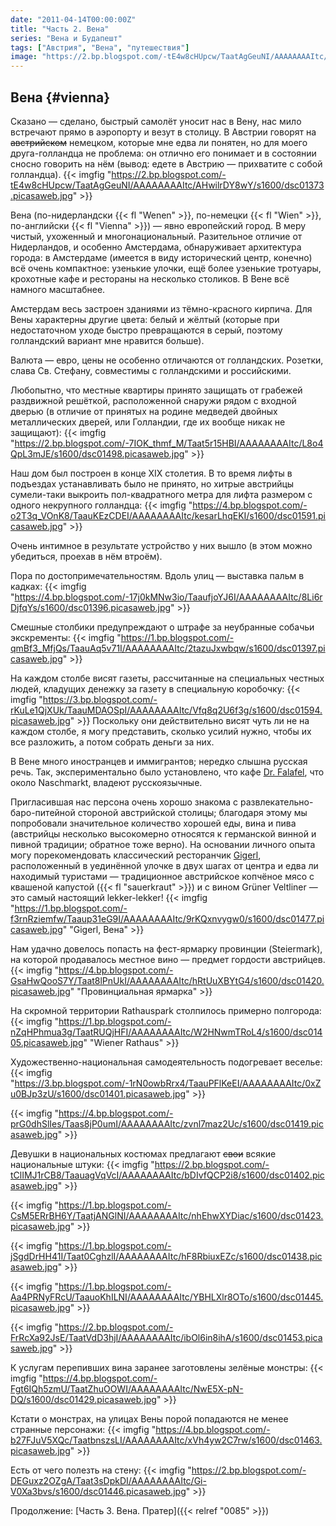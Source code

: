 ```yaml
---
date: "2011-04-14T00:00:00Z"
title: "Часть 2. Вена"
series: "Вена и Будапешт"
tags: ["Австрия", "Вена", "путешествия"]
image: "https://2.bp.blogspot.com/-tE4w8cHUpcw/TaatAgGeuNI/AAAAAAAAItc/AHwilrDY8wY/s1600/dsc01373.picasaweb.jpg"
---
```


## Вена {#vienna}

Сказано — сделано, быстрый самолёт уносит нас в Вену, нас мило встречают прямо в аэропорту и везут в столицу. В Австрии говорят на ~~австрийском~~ немецком, которые мне едва ли понятен, но для моего друга-голландца не проблема: он отлично его понимает и в состоянии сносно говорить на нём (вывод: едете в Австрию — прихватите с собой голландца).
{{< imgfig "https://2.bp.blogspot.com/-tE4w8cHUpcw/TaatAgGeuNI/AAAAAAAAItc/AHwilrDY8wY/s1600/dsc01373.picasaweb.jpg" >}}

<!--more-->

Вена (по-нидерландски {{< fl "Wenen" >}}, по-немецки {{< fl "Wien" >}}, по-английски {{< fl "Vienna" >}}) — явно европейский город. В меру чистый, ухоженный и многонациональный. Разительное отличие от Нидерландов, и особенно Амстердама, обнаруживает архитектура города: в Амстердаме (имеется в виду исторический центр, конечно) всё очень компактное: узенькие улочки, ещё более узенькие тротуары, крохотные кафе и рестораны на несколько столиков. В Вене всё намного масштабнее.

Амстердам весь застроен зданиями из тёмно-красного кирпича. Для Вены характерны другие цвета: белый и жёлтый (которые при недостаточном уходе быстро превращаются в серый, поэтому голландский вариант мне нравится больше).

Валюта — евро, цены не особенно отличаются от голландских. Розетки, слава Св. Стефану, совместимы с голландскими и российскими.

Любопытно, что местные квартиры принято защищать от грабежей раздвижной решёткой, расположенной снаружи рядом с входной дверью (в отличие от принятых на родине медведей двойных металлических дверей, или Голландии, где их вообще никак не защищают):
{{< imgfig "https://2.bp.blogspot.com/-7IOK_thmf_M/Taat5r15HBI/AAAAAAAAItc/L8o4QpL3mJE/s1600/dsc01498.picasaweb.jpg" >}}

Наш дом был построен в конце XIX столетия. В то время лифты в подъездах устанавливать было не принято, но хитрые австрийцы сумели-таки выкроить пол-квадратного метра для лифта размером с одного некрупного голландца:
{{< imgfig "https://4.bp.blogspot.com/-o2T3q_VOnK8/TaauKEzCDEI/AAAAAAAAItc/kesarLhqEKI/s1600/dsc01591.picasaweb.jpg" >}}

Очень интимное в результате устройство у них вышло (в этом можно убедиться, проехав в нём втроём).

Пора по достопримечательностям. Вдоль улиц — выставка пальм в кадках:
{{< imgfig "https://4.bp.blogspot.com/-17j0kMNw3io/TaaufjoYJ6I/AAAAAAAAItc/8Li6rDjfqYs/s1600/dsc01396.picasaweb.jpg" >}}

Смешные столбики предупреждают о штрафе за неубранные собачьи экскременты:
{{< imgfig "https://1.bp.blogspot.com/-qmBf3_MfjQs/TaauAq5v71I/AAAAAAAAItc/2tazuJxwbqw/s1600/dsc01397.picasaweb.jpg" >}}

На каждом столбе висят газеты, рассчитанные на специальных честных людей, кладущих денежку за газету в специальную коробочку:
{{< imgfig "https://3.bp.blogspot.com/-rKuLe1QjXUk/TaauMDAOSpI/AAAAAAAAItc/Vfq8q2U6f3g/s1600/dsc01594.picasaweb.jpg" >}}
Поскольку они действительно висят чуть ли не на каждом столбе, я могу представить, сколько усилий нужно, чтобы их все разложить, а потом собрать деньги за них.

В Вене много иностранцев и иммигрантов; нередко слышна русская речь. Так, экспериментально было установлено, что кафе [Dr. Falafel](http://www.dr-falafel.at/), что около Naschmarkt, владеют русскоязычные.

Пригласившая нас персона очень хорошо знакома с развлекательно-баро-питейной стороной австрийской столицы; благодаря этому мы попробовали значительное количество хорошей еды, вина и пива (австрийцы несколько высокомерно относятся к германской винной и пивной традиции; обратное тоже верно). На основании личного опыта могу порекомендовать классический ресторанчик [Gigerl](http://maps.google.com/maps/place?fb=1&hq=gigerl&hnear=Vienna,+Austria&cid=17203199526655637556&z=14), расположенный в уединённой улочке в двух шагах от центра и едва ли находимый туристами — традиционное австрийское копчёное мясо с квашеной капустой ({{< fl "sauerkraut" >}}) и с вином Grüner Veltliner — это самый настоящий lekker-lekker!
{{< imgfig "https://1.bp.blogspot.com/-f3rnRziemfw/Taaup31eG9I/AAAAAAAAItc/9rKQxnvygw0/s1600/dsc01477.picasaweb.jpg" "Gigerl, Вена" >}}

Нам удачно довелось попасть на фест-ярмарку провинции (Steiermark), на которой продавалось местное вино — предмет гордости австрийцев.
{{< imgfig "https://4.bp.blogspot.com/-GsaHwQooS7Y/Taat8lPnUkI/AAAAAAAAItc/hRtUuXBYtG4/s1600/dsc01420.picasaweb.jpg" "Провинциальная ярмарка" >}}

На скромной территории Rathauspark столпилось примерно полгорода:
{{< imgfig "https://1.bp.blogspot.com/-nZqHPhmua3g/TaatRUQjHFI/AAAAAAAAItc/W2HNwmTRoL4/s1600/dsc01405.picasaweb.jpg" "Wiener Rathaus" >}}

Художественно-национальная самодеятельность подогревает веселье:
{{< imgfig "https://3.bp.blogspot.com/-1rN0owbRrx4/TaauPFlKeEI/AAAAAAAAItc/0xZu0BJp3zU/s1600/dsc01401.picasaweb.jpg" >}}

{{< imgfig "https://4.bp.blogspot.com/-prG0dhSlIes/Taas8jP0umI/AAAAAAAAItc/zvnl7maz2Uc/s1600/dsc01419.picasaweb.jpg" >}}

Девушки в национальных костюмах предлагают ~~свои~~ всякие национальные штуки:
{{< imgfig "https://2.bp.blogspot.com/-tClIMJ1rCB8/TaauagVqVcI/AAAAAAAAItc/bDIvfQCP2i8/s1600/dsc01402.picasaweb.jpg" >}}

{{< imgfig "https://1.bp.blogspot.com/-CsM5ERrBH6Y/TaatjANGlNI/AAAAAAAAItc/nhEhwXYDiac/s1600/dsc01423.picasaweb.jpg" >}}

{{< imgfig "https://1.bp.blogspot.com/-jSgdDrHH41I/Taat0CghzlI/AAAAAAAAItc/hF8RbiuxEZc/s1600/dsc01438.picasaweb.jpg" >}}

{{< imgfig "https://1.bp.blogspot.com/-Aa4PRNyFRcU/TaauoKhILNI/AAAAAAAAItc/YBHLXlr8OTo/s1600/dsc01445.picasaweb.jpg" >}}

{{< imgfig "https://2.bp.blogspot.com/-FrRcXa92JsE/TaatVdD3hjI/AAAAAAAAItc/ibOl6in8ihA/s1600/dsc01453.picasaweb.jpg" >}}

К услугам перепивших вина заранее заготовлены зелёные монстры:
{{< imgfig "https://4.bp.blogspot.com/-Fgt6IQh5zmU/TaatZhuOOWI/AAAAAAAAItc/NwE5X-pN-DQ/s1600/dsc01429.picasaweb.jpg" >}}

Кстати о монстрах, на улицах Вены порой попадаются не менее странные персонажи:
{{< imgfig "https://4.bp.blogspot.com/-b27FJuV5XQc/TaatbnszsLI/AAAAAAAAItc/xVh4yw2C7rw/s1600/dsc01463.picasaweb.jpg" >}}

Есть от чего полезть на стену:
{{< imgfig "https://2.bp.blogspot.com/-DEGuxz2OZgA/Taat3sDpkDI/AAAAAAAAItc/Gi-V0Xa3bvs/s1600/dsc01446.picasaweb.jpg" >}}

Продолжение: [Часть 3. Вена. Пратер]({{< relref "0085" >}})
